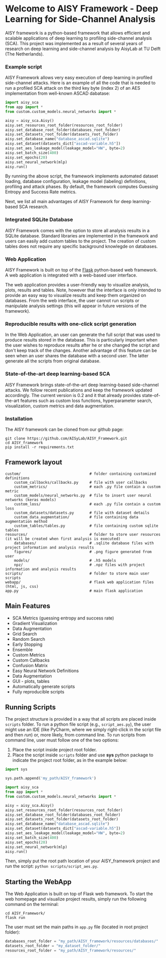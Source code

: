 # Welcome to AISY Framework - Deep Learning for Side-Channel Analysis

AISY framework is a python-based framework that allows efficient and scalable applications of deep learning to profiling side-channel
analysis (SCA). This project was implemented as a result of several years of research on deep learning and side-channel analysis by AisyLab
at TU Delft (The Netherlands).

### Example script

AISY Framework allows very easy execution of deep learning in profiled side-channel attacks. Here is an example of all the code that is
needed to run a profiled SCA attack on the third key byte
(index 2) of an AES implementation from well-known ASCAD dabatase:

```python
import aisy_sca
from app import *
from custom.custom_models.neural_networks import *

aisy = aisy_sca.Aisy()
aisy.set_resources_root_folder(resources_root_folder)
aisy.set_database_root_folder(databases_root_folder)
aisy.set_datasets_root_folder(datasets_root_folder)
aisy.set_database_name("database_ascad.sqlite")
aisy.set_dataset(datasets_dict["ascad-variable.h5"])
aisy.set_aes_leakage_model(leakage_model="HW", byte=2)
aisy.set_batch_size(400)
aisy.set_epochs(20)
aisy.set_neural_network(mlp)
aisy.run()

```

By running the above script, the framework implements automated dataset loading, database configuration, leakage model (labeling)
definitions, profiling and attack phases. By default, the framework computes Guessing Entropy and Success Rate metrics.

Next, we list all main advantages of AISY Framework for deep learning-based SCA research.

### Integrated SQLite Database

AISY Framework comes with the option to store all analysis results in a SQLite database. Standard libraries are implemented in the framework
and users can easily add custom tables to the project. The creation of custom tables does not require any specific background knowlegde on
databases.

### Web Application

AISY Framework is built on top of the [Flask](https://flask.palletsprojects.com/en/1.1.x/) python-based web framework. A web application is
integrated with a web-based user interface.

The web application provides a user-friendly way to visualize analysis, plots, results and tables. Note, however that the interface is only
intended to provide an easy way to visualize results and keep them organized on databases. From the web interface, the user cannot run
scripts or manipulate analysis settings (this will appear in future versions of the framework).

### Reproducible results with one-click script generation

In the Web Application, an user can generate the full script that was used to produce results stored in the database. This is particularly
important when the user wishes to reproduce results after he or she changed the script and don't keep track of the changes. Another
advantage of this feature can be seen when an user shares the database with a second user. The latter generate all the scripts from original
database.

### State-of-the-art deep learning-based SCA

AISY Framework brings state-of-the-art deep learning-based side-channel attacks. We follow recent publications and keep the framework
updated accordingly. The current version is 0.2 and it that already provides state-of-the-art features such as custom loss functions,
hyperparameter search, visualization, custom metrics and data augmentation.

### Installation

The AISY framework can be cloned from our github page:

```
git clone https://github.com/AISyLab/AISY_Framework.git
cd AISY_framework
pip install -r requirements.txt
```

## Framework layout

    custom/                               # folder containing customized definitions 
        custom_callbacks/callbacks.py     # file with user callbacks
        custom_metrics/                   # each .py file contain a custom metric
        custom_models/neural_networks.py  # file to insert user neural networks (keras models)
        custom_loss/                      # each .py file contain a custom loss
        custom_datasets/datasets.py       # file with dataset details
        custom_data_augmentation/         # file containing data augmentation method
        custom_tables/tables.py           # file containing custom sqlite tables 
    resources/                            # folder to store user resources (it will be created when first analysis is executed)
        databases/                        # .sqlite database files with project information and analysis results
        figures/                          # .png figure generated from user
        models/                           # .h5 models
        npz/                              # .npz files with project information and analysis results 
    scripts/                              # folder to store main user scripts
    webapp/                               # flask web application files (html, js, css)
    app.py                                # main flask application

## Main Features

- SCA Metrics (guessing entropy and success rate)
- Gradient Visualization
- Data Augmentation
- Grid Search
- Random Search
- Early Stopping
- Ensemble
- Custom Metrics
- Custom Callbacks
- Confusion Matrix
- Easy Neural Network Definitions
- Data Augmentation
- GUI - plots, tables
- Automatically generate scripts
- Fully reproducible scripts

## Running Scripts

The project structure is provided in a way that all scripts are placed inside ```scripts``` folder. To run a python file script
(e.g., ```script_aes.py```), the user might use an IDE (like PyCharm, where we simply right-click in the script file and then *run*) or,
more likely, from command line. To run scripts from command line, user must follow one of the two options:

1) Place the script inside project root folder.
2) Place the script inside ```scripts``` folder and use **sys** python package to indicate the project root folder, as in the example below:

```python
import sys

sys.path.append('my_path/AISY_framework')

import aisy_sca
from app import *
from custom.custom_models.neural_networks import *

aisy = aisy_sca.Aisy()
aisy.set_resources_root_folder(resources_root_folder)
aisy.set_database_root_folder(databases_root_folder)
aisy.set_datasets_root_folder(datasets_root_folder)
aisy.set_database_name("database_ascad.sqlite")
aisy.set_dataset(datasets_dict["ascad-variable.h5"])
aisy.set_aes_leakage_model(leakage_model="HW", byte=2)
aisy.set_batch_size(400)
aisy.set_epochs(20)
aisy.set_neural_network(mlp)
aisy.run()

```

Then, simply put the root path location of your AISY_framework project and run the script: ```python scripts/script_aes.py```.

## Starting the WebApp

The Web Application is built on top of Flask web framework. To start the web homepage and visualize project results, simply run the
following command on the terminal:

```
cd AISY_Framework/
flask run
```   

The user must set the main paths in ```app.py``` file (located in root project folder):

```python
databases_root_folder = "my_path/AISY_framework/resources/databases/"
datasets_root_folder = "my_dataset_folder/"
resources_root_folder = "my_path/AISY_framework/resources/"
```
